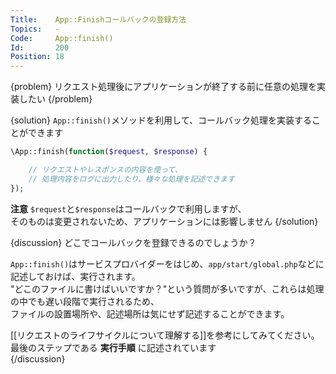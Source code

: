 ```yaml
---
Title:    App::Finishコールバックの登録方法
Topics:   -
Code:     App::finish()
Id:       200
Position: 18
---
```


{problem}
リクエスト処理後にアプリケーションが終了する前に任意の処理を実装したい
{/problem}

{solution}
`App::finish()`メソッドを利用して、コールバック処理を実装することができます

```php
\App::finish(function($request, $response) {

    // リクエストやレスポンスの内容を使って、
    // 処理内容をログに出力したり、様々な処理を記述できます
});
```

**注意** `$request`と`$response`はコールバックで利用しますが、  
そのものは変更されないため、アプリケーションには影響しません
{/solution}

{discussion}
どこでコールバックを登録できるのでしょうか？

`App::finish()`はサービスプロバイダーをはじめ、`app/start/global.php`などに記述しておけば、実行されます。  
"どこのファイルに書けばいいですか？"という質問が多いですが、これらは処理の中でも遅い段階で実行されるため、  
ファイルの設置場所や、記述場所は気にせず記述することができます。

[[リクエストのライフサイクルについて理解する]]を参考にしてみてください。  
最後のステップである **実行手順** に記述されています  
{/discussion}

